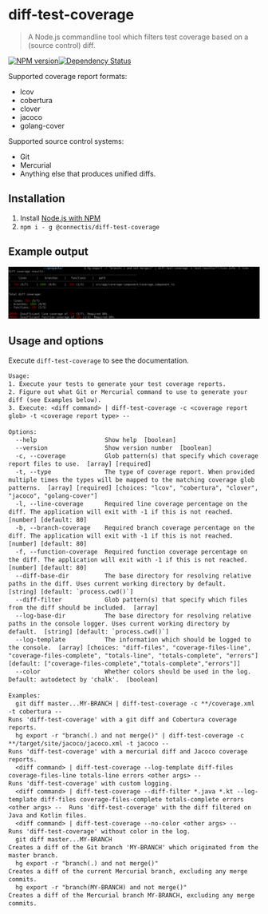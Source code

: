 # diff-test-coverage
> A Node.js commandline tool which filters test coverage based on a (source control) diff.

[![NPM version][npm-image]][npm-url][![Dependency Status][depstat-image]][depstat-url]

Supported coverage report formats:
- lcov
- cobertura
- clover
- jacoco
- golang-cover

Supported source control systems:
- Git
- Mercurial
- Anything else that produces unified diffs.

## Installation
1. Install [Node.js with NPM](https://nodejs.org/en/download/)
2. `npm i - g @connectis/diff-test-coverage`

## Example output
![Screenshot](https://raw.githubusercontent.com/Connected-Information-systems/diff-test-coverage/master/screenshots/screenshot.png "Example output")

## Usage and options
Execute `diff-test-coverage` to see the documentation.
```
Usage:
1. Execute your tests to generate your test coverage reports.
2. Figure out what Git or Mercurial command to use to generate your diff (see Examples below).
3. Execute: <diff command> | diff-test-coverage -c <coverage report glob> -t <coverage report type> --

Options:
  --help                   Show help  [boolean]
  --version                Show version number  [boolean]
  -c, --coverage           Glob pattern(s) that specify which coverage report files to use.  [array] [required]
  -t, --type               The type of coverage report. When provided multiple times the types will be mapped to the matching coverage glob patterns.  [array] [required] [choices: "lcov", "cobertura", "clover", "jacoco", "golang-cover"]
  -l, --line-coverage      Required line coverage percentage on the diff. The application will exit with -1 if this is not reached.  [number] [default: 80]
  -b, --branch-coverage    Required branch coverage percentage on the diff. The application will exit with -1 if this is not reached.  [number] [default: 80]
  -f, --function-coverage  Required function coverage percentage on the diff. The application will exit with -1 if this is not reached.  [number] [default: 80]
  --diff-base-dir          The base directory for resolving relative paths in the diff. Uses current working directory by default.  [string] [default: `process.cwd()`]
  --diff-filter            Glob pattern(s) that specify which files from the diff should be included.  [array]
  --log-base-dir           The base directory for resolving relative paths in the console logger. Uses current working directory by default.  [string] [default: `process.cwd()`]
  --log-template           The information which should be logged to the console.  [array] [choices: "diff-files", "coverage-files-line", "coverage-files-complete", "totals-line", "totals-complete", "errors"] [default: ["coverage-files-complete","totals-complete","errors"]]
  --color                  Whether colors should be used in the log. Default: autodetect by 'chalk'.  [boolean]

Examples:
  git diff master...MY-BRANCH | diff-test-coverage -c **/coverage.xml -t cobertura --                                                                     Runs 'diff-test-coverage' with a git diff and Cobertura coverage reports.
  hg export -r "branch(.) and not merge()" | diff-test-coverage -c **/target/site/jacoco/jacoco.xml -t jacoco --                                          Runs 'diff-test-coverage' with a mercurial diff and Jacoco coverage reports.
  <diff command> | diff-test-coverage --log-template diff-files coverage-files-line totals-line errors <other args> --                                    Runs 'diff-test-coverage' with custom logging.
  <diff command> | diff-test-coverage --diff-filter *.java *.kt --log-template diff-files coverage-files-complete totals-complete errors <other args> --  Runs 'diff-test-coverage' with the diff filtered on Java and Kotlin files.
  <diff command> | diff-test-coverage --no-color <other args> --                                                                                          Runs 'diff-test-coverage' without color in the log.
  git diff master...MY-BRANCH                                                                                                                             Creates a diff of the Git branch 'MY-BRANCH' which originated from the master branch.
  hg export -r "branch(.) and not merge()"                                                                                                                Creates a diff of the current Mercurial branch, excluding any merge commits.
  hg export -r "branch(MY-BRANCH) and not merge()"                                                                                                        Creates a diff of the Mercurial branch MY-BRANCH, excluding any merge commits.
```

[npm-url]: https://www.npmjs.org/package/@connectis/diff-test-coverage
[npm-image]: https://badge.fury.io/js/%40connectis%2Fdiff-test-coverage.svg

[depstat-url]: https://david-dm.org/Connected-Information-systems/diff-test-coverage
[depstat-image]: https://david-dm.org/Connected-Information-systems/diff-test-coverage.svg
